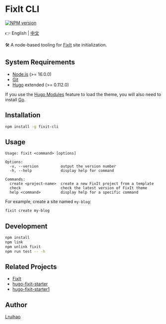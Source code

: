 # FixIt CLI

[![NPM version](https://img.shields.io/npm/v/fixit-cli.svg)](https://www.npmjs.com/package/fixit-cli)

👉 English | [中文](README.md)

🛠️ A node-based tooling for [FixIt](https://github.com/hugo-fixit/FixIt) site initialization.

## System Requirements

- [Node.js](https://nodejs.org/) (>= 16.0.0)
- [Git](https://git-scm.com/)
- [Hugo](https://gohugo.io/) extended (>= 0.112.0)

If you use the [Hugo Modules](https://gohugo.io/hugo-modules/) feature to load the theme, you will also need to install [Go](https://go.dev/dl/).

## Installation

```bash
npm install -g fixit-cli
```

## Usage

```plain
Usage: fixit <command> [options]

Options:
  -v, --version          output the version number
  -h, --help             display help for command

Commands:
  create <project-name>  create a new FixIt project from a template
  check                  check the latest version of FixIt theme
  help <command>         display help for a specific command
```

For example, create a site named `my-blog`:

```bash
fixit create my-blog
```

## Development

```bash
npm install
npm link
npm unlink fixit
npm run test -- -h
```

## Related Projects

- [FixIt](https://github.com/hugo-fixit/FixIt)
- [hugo-fixit-starter](https://github.com/hugo-fixit/hugo-fixit-starter)
- [hugo-fixit-starter1](https://github.com/hugo-fixit/hugo-fixit-starter1)

## Author

[Lruihao](https://github.com/Lruihao "Follow me on GitHub")
